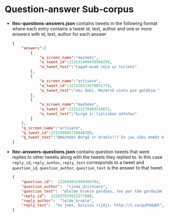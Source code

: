 # Question-answer Sub-corpus
- **ltec-questions-answers.json** contains tweets in the following format where each entry contains a tweet id, text, author and
one or more answers with id, text, author for each answer

	```json
	{   
		"answers":[
			{
				"a_screen_name":"mazheks",
				"a_tweet_id":221521408478560256,
				"a_tweet_text":"tagad esam ceļā uz turieni"
			},
			{
				"a_screen_name":"artisare",
				"a_tweet_id":221526513579851778,
				"a_tweet_text":"oki doki. Rezervē vietu pie galdiņa."
			},
			{
				"a_screen_name":"mazheks",
				"a_tweet_id":221521278463516672,
				"a_tweet_text":"burgā ir lieliskas omletes"
			}   
		],
		"q_screen_name":"artisare",
		"q_tweet_id":221520985738846209,
		"q_tweet_text":"@mazheks Burgā ir brančs?!? Es jau sāku domāt ka uz Pērli jāmauc ēst pirms tam Illy paķerot kafiju. Cikos domā?"
	}
	```

- **ltec-answers-questions.json** contains question tweets that were replies to other tweets along with the tweets they replied to. In this case 
`reply_id`, `reply_author`, `reply_text` corresponds to a tweet and `question_id`, `question_author`, `question_text` is the answer to that tweet. 

	```json
	{
		"question_id":  122043032949366784,
		"question_author":  "linda_dzirniece",
		"question_text":  "@lelde_krukle paldies, tev par tām gardajām biezpienbulciņām! kā tev vakar garšoja burgers? ;)",
		"reply_id":  122037974522277888,
		"reply_author":  "lelde_krukle",
		"reply_text":  "še jums, bulciņu rijēji. http://t.co/guPddwD5",
	}
	```